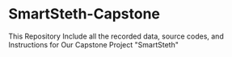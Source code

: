 # SmartSteth-Capstone
This Repository Include all the recorded data, source codes, and Instructions for Our Capstone Project "SmartSteth"
